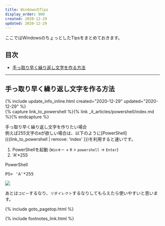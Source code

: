 ```yaml
---
title: WindowsのTips
display_order: 900
created: 2020-12-29
updated: 2020-12-29
---
```

ここではWindowsのちょっとしたTipsをまとめておきます。

## <a name="index">目次</a>

<ul id="index_ul">
<li><a href="#make-repeated-character-string">手っ取り早く繰り返し文字を作る方法</a></li>
</ul>

* * *
## <a name="make-repeated-character-string">手っ取り早く繰り返し文字を作る方法</a>
<div class="chapter-updated">{% include update_info_inline.html created="2020-12-29" updated="2020-12-29" %}</div>
{% capture link_to_powershell %}{% link _it_articles/powershell/index.md %}{% endcapture %}

手っ取り早く繰り返し文字を作りたい場合  
例えば255文字の`A`が欲しい場合は、以下のように[PowerShell]({{link_to_powershell | remove: 'index' }})を利用すると速いです。

1. PowerShellを起動 (`Winキー` + `R` > `powershell` → `Enter`)
1. 'A'*255

<div class="code-box">
<div class="title">PowerShell</div>
<pre>
PS&gt; 'A'*255
</pre>
</div>

![](https://cdn-ak.f.st-hatena.com/images/fotolife/f/fumokmm/20201222/20201222115125.png)

あとは`コピー`するなり、`リダイレクト`するなりしてもらえたら使いやすいと思います。

{% include goto_pagetop.html %}

{% include footnotes_link.html %}

